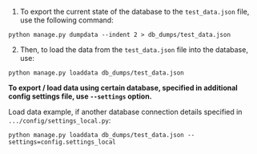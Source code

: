 1. To export the current state of the database to the `test_data.json` file, use the following command:
```commandline
python manage.py dumpdata --indent 2 > db_dumps/test_data.json
```

2. Then, to load the data from the `test_data.json` file into the database, use:
```commandline
python manage.py loaddata db_dumps/test_data.json
```

**To export / load data using certain database, specified in additional config settings file, use `--settings` option.**

Load data example, if another database connection details specified in `.../config/settings_local.py`:
```commandline
python manage.py loaddata db_dumps/test_data.json --settings=config.settings_local
```
